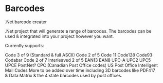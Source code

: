Barcodes
========

.Net barcode creater

.Net project that will generate a range of barcodes. The barcodes can be used & integrated into your project however you want.

Currently supports:

Code 3 of 9 (Standard & full ASCII)
Code 2 of 5
Code 11
Code128
Code93
Codabar
Code 2 of 7
Interleaved 2 of 5
EAN13
EAN8
UPC-A
UPC2
UPC5
UPCE
PostNet?
CPC (Canadian Post Office codes)
US Post Office Intelligent Mail Codes
More to be added over time including 3D barcodes like PDF417 & Data Matrix & the 4 state barcodes used by post offices.
